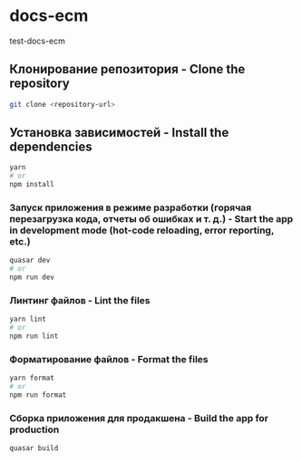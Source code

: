 # docs-ecm

test-docs-ecm


## Клонирование репозитория - Clone the repository
```bash
git clone <repository-url>
```


## Установка зависимостей - Install the dependencies
```bash
yarn
# or
npm install
```


### Запуск приложения в режиме разработки (горячая перезагрузка кода, отчеты об ошибках и т. д.) - Start the app in development mode (hot-code reloading, error reporting, etc.)
```bash
quasar dev
# or
npm run dev
```


### Линтинг файлов - Lint the files
```bash
yarn lint
# or
npm run lint
```


### Форматирование файлов - Format the files
```bash
yarn format
# or
npm run format
```


### Сборка приложения для продакшена - Build the app for production
```bash
quasar build
```
